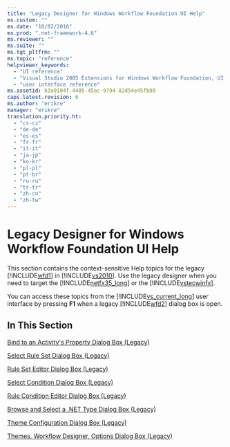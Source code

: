 ```yaml
---
title: "Legacy Designer for Windows Workflow Foundation UI Help"
ms.custom: ""
ms.date: "10/02/2016"
ms.prod: ".net-framework-4.6"
ms.reviewer: ""
ms.suite: ""
ms.tgt_pltfrm: ""
ms.topic: "reference"
helpviewer_keywords: 
  - "UI reference"
  - "Visual Studio 2005 Extensions for Windows Workflow Foundation, UI reference"
  - "user interface reference"
ms.assetid: b3a0104f-4485-45ac-9794-82d54e45fb09
caps.latest.revision: 6
ms.author: "erikre"
manager: "erikre"
translation.priority.ht: 
  - "cs-cz"
  - "de-de"
  - "es-es"
  - "fr-fr"
  - "it-it"
  - "ja-jp"
  - "ko-kr"
  - "pl-pl"
  - "pt-br"
  - "ru-ru"
  - "tr-tr"
  - "zh-cn"
  - "zh-tw"
---
```

# Legacy Designer for Windows Workflow Foundation UI Help
This section contains the context-sensitive Help topics for the legacy [!INCLUDE[wfd1](../workflowdesigner/includes/wfd1_md.md)] in [!INCLUDE[vs2010](../codequality/includes/vs2010_md.md)]. Use the legacy designer when you need to target the [!INCLUDE[netfx35_long](../workflowdesigner/includes/netfx35_long_md.md)] or the [!INCLUDE[vstecwinfx](../workflowdesigner/includes/vstecwinfx_md.md)].  
  
 You can access these topics from the [!INCLUDE[vs_current_long](../misc/includes/vs_current_long_md.md)] user interface by pressing **F1** when a legacy [!INCLUDE[wfd2](../workflowdesigner/includes/wfd2_md.md)] dialog box is open.  
  
## In This Section  
 [Bind to an Activity's Property Dialog Box (Legacy)](../workflowdesigner/bind-to-an-activity-s-property-dialog-box--legacy-.md)  
  
 [Select Rule Set Dialog Box (Legacy)](../workflowdesigner/select-rule-set-dialog-box--legacy-.md)  
  
 [Rule Set Editor Dialog Box (Legacy)](../workflowdesigner/rule-set-editor-dialog-box--legacy-.md)  
  
 [Select Condition Dialog Box (Legacy)](../workflowdesigner/select-condition-dialog-box--legacy-.md)  
  
 [Rule Condition Editor Dialog Box (Legacy)](../workflowdesigner/rule-condition-editor-dialog-box--legacy-.md)  
  
 [Browse and Select a .NET Type Dialog Box (Legacy)](../workflowdesigner/browse-and-select-a-.net-type-dialog-box--legacy-.md)  
  
 [Theme Configuration Dialog Box (Legacy)](../workflowdesigner/theme-configuration-dialog-box--legacy-.md)  
  
 [Themes, Workflow Designer, Options Dialog Box (Legacy)](../workflowdesigner/themes--workflow-designer--options-dialog-box--legacy-.md)